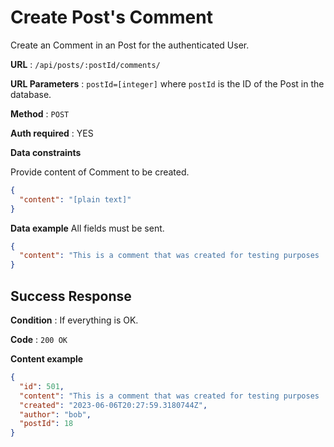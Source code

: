 # Create Post's Comment

Create an Comment in an Post for the authenticated User.

**URL** : `/api/posts/:postId/comments/`

**URL Parameters** : `postId=[integer]` where `postId` is the ID of the Post in the database.

**Method** : `POST`

**Auth required** : YES


**Data constraints**

Provide content of Comment to be created.

```json
{
  "content": "[plain text]"
}
```

**Data example** All fields must be sent.

```json
{
  "content": "This is a comment that was created for testing purposes :)"
}
```

## Success Response

**Condition** : If everything is OK.

**Code** : `200 OK`

**Content example**

```json
{
  "id": 501,
  "content": "This is a comment that was created for testing purposes :)",
  "created": "2023-06-06T20:27:59.3180744Z",
  "author": "bob",
  "postId": 18
}
```